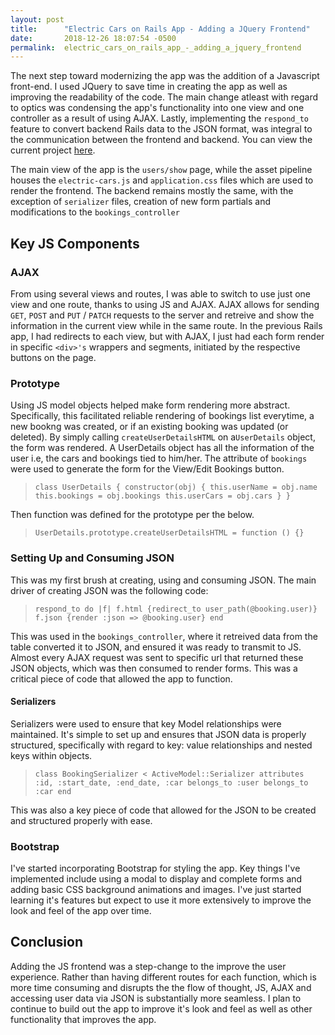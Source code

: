 ```yaml
---
layout: post
title:      "Electric Cars on Rails App - Adding a JQuery Frontend"
date:       2018-12-26 18:07:54 -0500
permalink:  electric_cars_on_rails_app_-_adding_a_jquery_frontend
---
```



The next step toward modernizing the app was the addition of a Javascript front-end. I used JQuery to save time in creating the app as well as improving the readability of the code. The main change atleast with regard to optics was condensing the app's functionality into one view and one controller as a result of using AJAX. Lastly, implementing  the `respond_to` feature to convert backend Rails data to the JSON format, was integral to the communication between the frontend and backend. You can view the current project [here](https://github.com/pcherian10/electric-car-rentals-rails-project-v-000/tree/jquery-frontend). 

The main view of the app is the `users/show` page, while the asset pipeline houses the `electric-cars.js` and `application.css` files which are used to render the frontend. The backend remains mostly the same, with the exception of `serializer` files, creation of new form partials and modifications to the `bookings_controller`

## Key JS Components

### AJAX

From using several views and routes, I was able to switch to use just one view and one route,  thanks to using JS and AJAX. AJAX allows for sending `GET`, `POST` and `PUT` / `PATCH` requests to the server and retreive and show the information in the current view while in the same route. In the previous Rails app, I had redirects to each view, but with AJAX, I just had each form render in specific `<div>'s` wrappers and segments, initiated by the respective buttons on the page.


### Prototype

Using JS model objects helped make form rendering more abstract. Specifically, this facilitated reliable rendering of bookings list everytime, a new bookng was created, or if an existing booking was updated (or deleted). By simply calling `createUserDetailsHTML` on a`UserDetails` object, the form was rendered. A UserDetails object has all the information of the user i.e, the cars and bookings tied to him/her. The attribute of `bookings` were used to generate the form for the View/Edit Bookings button.

> `class UserDetails {
	constructor(obj) {
		this.userName = obj.name
		this.bookings = obj.bookings
		this.userCars = obj.cars
	}
}`

Then function was defined for the prototype per the below.

>`UserDetails.prototype.createUserDetailsHTML = function () {}`


### Setting Up and Consuming JSON

This was my first brush at creating, using and consuming JSON. The main driver of creating JSON was the following code:

>`respond_to do |f|
        f.html {redirect_to user_path(@booking.user)}
        f.json {render :json => @booking.user}
      end`
			
This was used in the `bookings_controller`, where it retreived data from the table converted it to JSON, and ensured it was ready to transmit to JS.  Almost every AJAX request was sent to specific url that returned these JSON objects, which was then consumed to render forms. This was a critical piece of code that allowed the app to function. 


#### Serializers

Serializers were used to ensure that key Model relationships were maintained. It's simple to set up and ensures that JSON data is properly structured, specifically with regard to key: value relationships and nested keys within objects.

> `class BookingSerializer < ActiveModel::Serializer
  attributes :id, :start_date, :end_date, :car
  belongs_to :user
  belongs_to :car
	end`

This was also a key piece of code that allowed for the JSON to be created and structured properly with ease.

### Bootstrap

I've started incorporating Bootstrap for styling the app. Key things I've implemented include using a modal to display and complete forms and adding basic CSS background animations and images. I've just started learning it's features but expect to use it more extensively to improve the look and feel of the app over time.

## Conclusion

Adding the JS frontend was a step-change to the improve the user experience. Rather than having different routes for each function, which is more time consuming and disrupts the the flow of thought, JS, AJAX and accessing user data via JSON is substantially more seamless. I plan to continue to build out the app to improve it's look and feel as well as other functionality that improves the app. 



